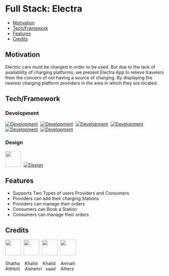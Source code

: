 # Full Stack: Electra

- [Motivation](#Motivation)
- [Tech/Framework](#Tech/Framework)
- [Features](#Features)
- [Credits](#Credits)

## Motivation

Electric cars must be charged in order to be used. But due to the lack of availability of charging platforms, we present Electra App to relieve travelers from the concern of not having a source of charging. By displaying the nearest charging platform providers in the area in which they are located.


## Tech/Framework

### Development
[![Development](https://skillicons.dev/icons?i=dart&theme=dark)](https://dart.dev)&nbsp;&nbsp;[![Development](https://skillicons.dev/icons?i=flutter&theme=dark)](https://flutter.dev)&nbsp;&nbsp;[![Development](https://skillicons.dev/icons?i=postman&theme=dark)](https://www.postman.com)&nbsp;&nbsp;[![Development](https://skillicons.dev/icons?i=supabase&theme=dark)](https://supabase.com)&nbsp;&nbsp;[![Development](https://skillicons.dev/icons?i=vscode&theme=dark)](https://code.visualstudio.com)&nbsp;&nbsp;[![Development](https://skillicons.dev/icons?i=github&theme=dark)](https://github.com)

### Design
[<img src="https://avatars.githubusercontent.com/u/58453772?s=280&v=4" width="50px;"/>](https://rive.app)&nbsp;&nbsp;[![Design](https://skillicons.dev/icons?i=figma&theme=dark)](https://www.figma.com)


## Features

- Supports Two Types of users Providers and Consumers
- Providers can add their charging Stations 
- Providers can manage their orders
- Consumers can Book a Station
- Consumers can manage their orders

## Credits

[<img src="https://github.com/Shatha88.png" width="50px;"/>](https://github.com/Shatha88)&nbsp;&nbsp;[<img src="https://github.com/KhalidAli9.png" width="50px;"/>](https://github.com/KhalidAli9)&nbsp;&nbsp;[<img src="https://github.com/Khalidsaadhabash.png" width="50px;"/>](https://github.com/Khalidsaadhabash)&nbsp;&nbsp;[<img src="https://github.com/herz1291.png" width="50px;"/>](https://github.com/herz1291)

Shatha &nbsp;&nbsp; Khalid &nbsp;&nbsp; Khalid &nbsp;&nbsp; Amnah <br />
Althbiti &nbsp;&nbsp; Alshehri &nbsp; saad &nbsp;&nbsp; Alherz
